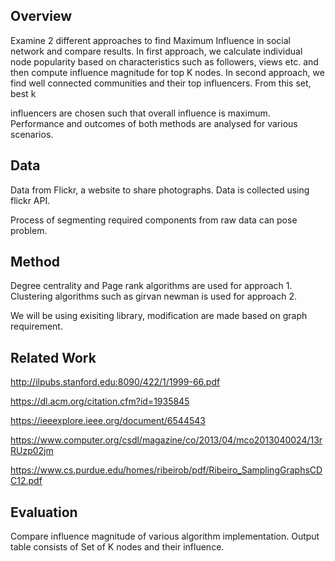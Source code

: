 ## Overview

Examine 2 different approaches to find Maximum Influence in social network and compare results. In first approach, we calculate individual node popularity based on characteristics such as followers, views etc. and then compute influence magnitude for top K nodes. In second approach, we find well connected communities and their top influencers. From this set, best k 

influencers are chosen such that overall influence is maximum. Performance and outcomes of both methods are analysed for various scenarios. 

 

## Data

Data from Flickr, a website to share photographs. Data is collected using flickr API. 

Process of segmenting required components from raw data can pose problem.

## Method

Degree centrality and Page rank algorithms are used for approach 1. Clustering algorithms such as girvan newman is used for approach 2. 

We will be using exisiting library, modification are made based on graph requirement.

## Related Work

http://ilpubs.stanford.edu:8090/422/1/1999-66.pdf

https://dl.acm.org/citation.cfm?id=1935845

https://ieeexplore.ieee.org/document/6544543

https://www.computer.org/csdl/magazine/co/2013/04/mco2013040024/13rRUzp02jm

https://www.cs.purdue.edu/homes/ribeirob/pdf/Ribeiro_SamplingGraphsCDC12.pdf

## Evaluation

Compare influence magnitude of various algorithm implementation. Output table consists of Set of K nodes and their influence. 

